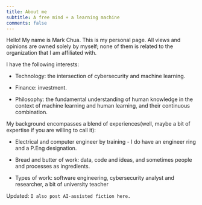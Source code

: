 ```yaml
---
title: About me
subtitle: A free mind + a learning machine
comments: false
---
```


Hello! My name is Mark Chua. This is my personal page. All views and opinions are owned solely by myself; none of them is related to the organization that I am affiliated with. 

I have the following interests: 

- Technology: the intersection of cybersecurity and machine learning. 

- Finance: investment. 

- Philosophy: the fundamental understanding of human knowledge in the context of machine learning and human learning, and their continuous combination.

My background encompasses a blend of experiences(well, maybe a bit of expertise if you are willing to call it): 
- Electrical and computer engineer by training - I do have an engineer ring and a P.Eng designation.

- Bread and butter of work: data, code and ideas, and sometimes people and processes as ingredients. 

- Types of work: software engineering, cybersecurity analyst and researcher, a bit of university teacher

Updated: ``I also post AI-assisted fiction here. ``
